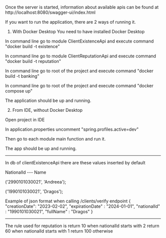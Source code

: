 Once the server is started, information about available apis can be found at
http://localhost:8080/swagger-ui/index.html

If you want to run the application, there are 2 ways of running it.

1) With Docker Desktop
You need to have installed Docker Desktop

In command line go to module ClientExistenceApi and execute command "docker build -t existence"

In command line go to module ClientReputationApi and execute command "docker build -t reputation"

In command line go to root of the project and execute command "docker build -t banking"

In command line go to root of the project and execute command "docker compose up"

The application should be up and running.

2) From IDE, without Docker Desktop

Open project in IDE

In application.properties uncomment "spring.profiles.active=dev"

Then go to each module main function and run it.

The app should be up and running.



--------------------------------------------------------------

In db of clientExistenceApi there are these values inserted by default

NationalId --- Name

('2990101030021', 'Andreea');

('1990101030021', 'Dragos');

Example of json format when calling /clients/verify endpoint
{
"creationDate": "2023-02-02",
"expirationDate" : "2024-01-01",
"nationalId" : "1990101030021",
"fullName" : "Dragos"
}

---------------------------------------------------------------------

The rule used for reputation is
return 10 when nationalId starts with 2
return 60 when nationalId starts with 1
return 100 otherwise